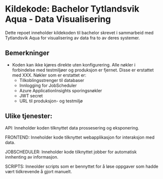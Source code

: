 # Kildekode: Bachelor Tytlandsvik Aqua - Data Visualisering

Dette repoet inneholder kildekoden til bachelor skrevet i sammarbeid med Tytlandsvik Aqua for visualisering av data fra to av deres systemer.

## Bemerkninger

- Koden kan ikke kjøres direkte uten konfigurering. Alle nøkler i forbindelse med testmiljøer og produksjon er fjernet. Disse er erstattet med XXX. Nøkler som er erstattet er:
  - Tilkoblingsstrenger til databaser
  - Innlogging for JobScheduler
  - Azure ApplicationInsights sporingsnøkler
  - JWT secret
  - URL til produksjon- og testmiljø

## Ulike tjenester:

API: Inneholder koden tilknyttet data prossesering og eksponering.

FRONTEND: Inneholder kode tilknyttet webapplikasjon for interaksjon med data.

JOBSCHEDULER: Inneholder kode tilknyttet jobber for automatisk innhenting av informasjon.

SCRIPTS: Inneolder scripts som er bennyttet for å løse oppgaver som hadde vært tidkrevende å gjort manuelt.
